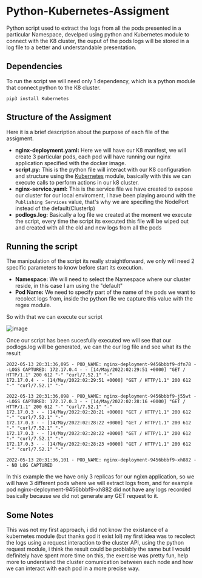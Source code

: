 # Python-Kubernetes-Assigment
Python script used to extract the logs from all the pods presented in a particular Namespace, develped using python and Kubernetes module to connect with the K8 cluster, the ouput of the pods logs will be stored in a log file to a better and understandable presentation.

## Dependencies
To run the script we will need only 1 dependency, which is a python module that connect python to the K8 cluster.

```pip3 install Kubernetes ```

## Structure of the Assigment
Here it is a brief description about the purpose of each file of the assigment.

* **nginx-deployment.yaml:** Here we will have our K8 manifest, we will create 3 particular pods, each pod will have running our nginx application specified with the docker image.
* **script.py:** This is the python file will interact with our K8 configuration and structure using the [Kubernetes](https://github.com/kubernetes-client/python) module, basically with this we can execute calls to perform actions in our k8 cluster.
* **nginx-service.yaml:** This is the service file we have created to expose our cluster for our local enviroment, I have been playing around with the ```Publishing Services``` value, that's why we are specifing the NodePort instead of the default(ClusterIp)
* **podlogs.log:** Basically a log file we created at the moment we execute the script, every time the script its executed this file will be wiped out and created with all the old and new logs from all the pods

## Running the script

The manipulation of the script its really straightforward, we only will need 2 specific parameters to know before start its execution.
* **Namespace:** We will need to select the Namespace where our cluster reside, in this case I am using the "default"
* **Pod Name:** We need to specify part of the name of the pods we want to recolect logs from, inside the python file we capture this value with the regex module.

So with that we can execute our script

![image](https://user-images.githubusercontent.com/8351858/168407610-35cfcc23-214e-4f35-8afd-eee67600efd8.png)


Once our script has been sucesfully executed we will see that our podlogs.log will be generated, we can the our log file and see what its the result
```
2022-05-13 20:31:36,095 - POD_NAME: nginx-deployment-9456bbbf9-dfn78 --LOGS CAPTURED: 172.17.0.4 - - [14/May/2022:02:29:51 +0000] "GET / HTTP/1.1" 200 612 "-" "curl/7.52.1" "-"
172.17.0.4 - - [14/May/2022:02:29:51 +0000] "GET / HTTP/1.1" 200 612 "-" "curl/7.52.1" "-"

2022-05-13 20:31:36,098 - POD_NAME: nginx-deployment-9456bbbf9-j55wt --LOGS CAPTURED: 172.17.0.3 - - [14/May/2022:02:28:16 +0000] "GET / HTTP/1.1" 200 612 "-" "curl/7.52.1" "-"
172.17.0.3 - - [14/May/2022:02:28:21 +0000] "GET / HTTP/1.1" 200 612 "-" "curl/7.52.1" "-"
172.17.0.3 - - [14/May/2022:02:28:22 +0000] "GET / HTTP/1.1" 200 612 "-" "curl/7.52.1" "-"
172.17.0.3 - - [14/May/2022:02:28:22 +0000] "GET / HTTP/1.1" 200 612 "-" "curl/7.52.1" "-"
172.17.0.3 - - [14/May/2022:02:28:23 +0000] "GET / HTTP/1.1" 200 612 "-" "curl/7.52.1" "-"

2022-05-13 20:31:36,101 - POD_NAME: nginx-deployment-9456bbbf9-xh882 -- NO LOG CAPTURED
```

In this example the we have only 3 replicas for our ngixn application, so we will have 3 different pods where we will extract logs from, and for example pod nginx-deployment-9456bbbf9-xh882 did not have any logs recorded basically because we did not generate any GET request to it.


## Some Notes

This was not my first approach, i did not know the existance of a kubernetes module (but thanks god it exist lol) my first idea was to recolect the logs using a request interaction to the cluster API, using the python request module, i think the result could be problably the same but I would definitely have spent more time on this, the exercise was pretty fun, help more to understand the cluster comunication between each node and how we can interact with each pod in a more precise way.
